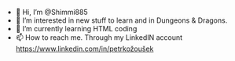 - 👋 Hi, I’m @Shimmi885
- 👀 I’m interested in new stuff to learn and in Dungeons & Dragons.
- 🌱 I’m currently learning HTML coding
- 📫 How to reach me. Through my LinkedIN account https://www.linkedin.com/in/petrkožoušek

<!---
Shimmi885/Shimmi885 is a ✨ special ✨ repository because its `README.md` (this file) appears on your GitHub profile.
You can click the Preview link to take a look at your changes.
--->
